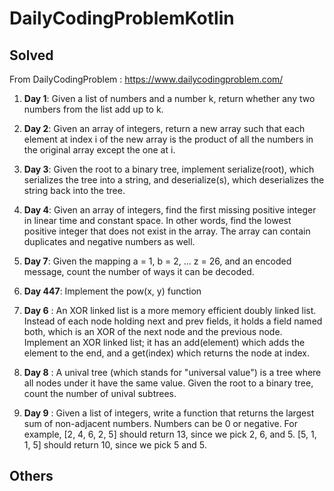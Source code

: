 # DailyCodingProblemKotlin

## Solved

From DailyCodingProblem : https://www.dailycodingproblem.com/

1) **Day 1**: Given a list of numbers and a number k, return whether any two numbers from the list add up to k.
2) **Day 2**: Given an array of integers, return a new array such that each element at index i
             of the new array is the product of all the numbers in the original array except the one at i.

3) **Day 3**: Given the root to a binary tree, implement serialize(root), 
             which serializes the tree into a string, and deserialize(s), 
             which deserializes the string back into the tree.
             
4) **Day 4**: Given an array of integers, find the first missing positive integer in linear time and constant space. In other words, find the lowest positive integer that does not exist in the array. The array can contain duplicates and negative numbers as well.

5) **Day 7**: Given the mapping a = 1, b = 2, ... z = 26, and an encoded message,
              count the number of ways it can be decoded.
             
6) **Day 447**: Implement the pow(x, y) function

7) **Day 6** : An XOR linked list is a more memory efficient doubly linked list. Instead of each node holding next and prev fields, it holds a field named both, which is an XOR of the next node and the previous node. Implement an XOR linked list; it has an add(element) which adds the element to the end, and a get(index) which returns the node at index.
    
8) **Day 8** : A unival tree (which stands for "universal value") is a tree where all nodes under it have the same value. Given the root to a binary tree, count the number of unival subtrees.

8) **Day 9** : Given a list of integers, write a function that returns the largest sum of non-adjacent numbers. Numbers can be 0 or negative.
                For example, [2, 4, 6, 2, 5] should return 13, since we pick 2, 6, and 5.
                [5, 1, 1, 5] should return 10, since we pick 5 and 5.


## Others
